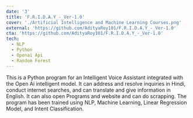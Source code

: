 ```yaml
---
date: '3'
title: 'F.R.I.D.A.Y_-_Ver-1.0'
cover: './Artificial Intelligence and Machine Learning Courses.png'
external: 'https://github.com/AdityaRoy101/F.R.I.D.A.Y_-_Ver-1.0'
cta: 'https://github.com/AdityaRoy101/F.R.I.D.A.Y_-_Ver-1.0'
tech:
  - NLP
  - Python
  - Openai Api
  - Random Forest
---
```


This is a Python program for an Intelligent Voice Assistant integrated with the Open Ai intelligent model. It can address and resolve inquiries in Hindi, conduct internet searches, and can translate and give information in English. It can also open Programs and website and can do scrapping. The program has been trained using NLP, Machine Learning, Linear Regression Model, and Intent Classification.
